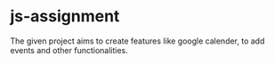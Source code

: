 # js-assignment
The given project aims to create features like google calender, to add events and other functionalities.
